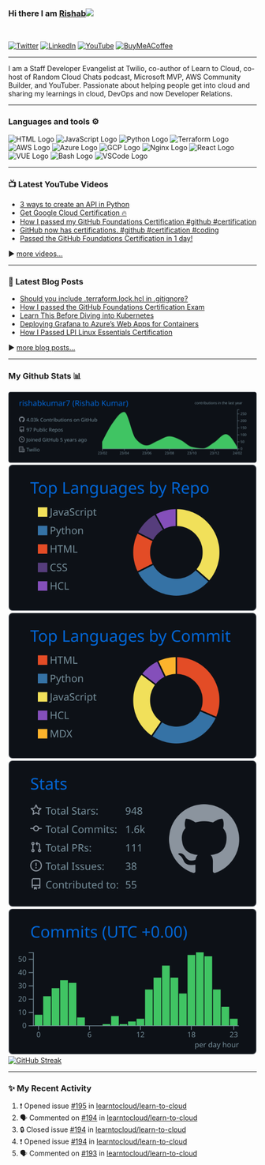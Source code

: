 ### Hi there I am [Rishab](https://rishabkumar.com)<img src="https://raw.githubusercontent.com/MartinHeinz/MartinHeinz/master/wave.gif" width="30px">
<br/>

[![Twitter](https://img.shields.io/badge/Twitter-%231DA1F2.svg?style=for-the-badge&logo=Twitter&logoColor=white)](https://twitter.com/rishabincloud)
[![LinkedIn](https://img.shields.io/badge/linkedin-%230077B5.svg?style=for-the-badge&logo=linkedin&logoColor=white)](https://linkedin.com/in/rishabkumar7)
[![YouTube](https://img.shields.io/badge/YouTube-%23FF0000.svg?style=for-the-badge&logo=YouTube&logoColor=white)](https://youtube.com/@rishabkumar7) [![BuyMeACoffee](https://img.shields.io/badge/Buy%20Me%20a%20Coffee-ffdd00?style=for-the-badge&logo=buy-me-a-coffee&logoColor=black)](https://www.buymeacoffee.com/rishabincloud)


---

I am a Staff Developer Evangelist at Twilio, co-author of Learn to Cloud, co-host of Random Cloud Chats podcast, Microsoft MVP, AWS Community Builder, and YouTuber. Passionate about helping people get into cloud and sharing my learnings in cloud, DevOps and now Developer Relations. 

---

### Languages and tools ⚙️
<!-- For more icons please follow  https://github.com/MikeCodesDotNET/ColoredBadges -->
<p>
<img src="https://www.svgrepo.com/show/303205/html-5-logo.svg" alt="HTML Logo" width="50" height="50"/> <img src="https://cdn.worldvectorlogo.com/logos/logo-javascript.svg" alt="JavaScript Logo" width="50" height="50"/> <img src="https://cdn.worldvectorlogo.com/logos/python-5.svg" alt="Python Logo" width="50" height="50"/> <img src="https://user-images.githubusercontent.com/25181517/183345121-36788a6e-5462-424a-be67-af1ebeda79a2.png" alt="Terraform Logo" width="50" height="50"/> <img src="https://cdn.worldvectorlogo.com/logos/aws-2.svg" alt="AWS Logo" width="50" height="50"/> <img src="https://cdn.worldvectorlogo.com/logos/azure-1.svg" alt="Azure Logo" width="50" height="50"/> <img src="https://user-images.githubusercontent.com/25181517/183911547-990692bc-8411-4878-99a0-43506cdb69cf.png" alt="GCP Logo" width="50" height="50"/> <img src="https://user-images.githubusercontent.com/25181517/183345125-9a7cd2e6-6ad6-436f-8490-44c903bef84c.png" alt="Nginx Logo" width="50" height="50"/> <img src="https://cdn.worldvectorlogo.com/logos/react-2.svg" alt="React Logo" width="50" height="50"/>  <img src="https://cdn.worldvectorlogo.com/logos/vue-9.svg" alt="VUE Logo" width="50" height="50"/> <img src="https://cdn.worldvectorlogo.com/logos/bash-1.svg" alt="Bash Logo" width="50" height="50"/> <img src="https://cdn.worldvectorlogo.com/logos/visual-studio-code-1.svg" alt="VSCode Logo" width="50" height="50"/>
</p>

---

### 📺 Latest YouTube Videos

<!-- YOUTUBE-VIDEOS-LIST:START -->
- [3 ways to create an API in Python](https://www.youtube.com/watch?v=k8eu2QDikIc)
- [Get Google Cloud Certification 🔥](https://www.youtube.com/watch?v=v9YquG7FH6U)
- [How I passed my GitHub Foundations Certification #github #certification](https://www.youtube.com/watch?v=1IxThMvCqwM)
- [GitHub now has certifications. #github #certification #coding](https://www.youtube.com/watch?v=p_Y8ucudu5I)
- [Passed the GitHub Foundations Certification in 1 day!](https://www.youtube.com/watch?v=2-QiORv6wew)
<!-- YOUTUBE-VIDEOS-LIST:END -->

▶️ [more videos...](https://www.youtube.com/channel/UCtLwBE6ZNXnQdQp5o36BUxA)

---

### 📕 Latest Blog Posts
<!-- BLOG-POST-LIST:START -->
- [Should you include .terraform.lock.hcl in .gitignore?](https://blog.rishabkumar.com/terraform-lock-hcl-to-gitignore-or-commit)
- [How I passed the GitHub Foundations Certification Exam](https://blog.rishabkumar.com/github-foundations-certification-exam)
- [Learn This Before Diving into Kubernetes](https://blog.rishabkumar.com/learn-this-before-kubernetes)
- [Deploying Grafana to Azure’s Web Apps for Containers](https://blog.rishabkumar.com/grafana-on-azure-web-app-containers)
- [How I Passed LPI Linux Essentials Certification](https://blog.rishabkumar.com/how-i-passed-lpi-linux-essentials-certification)
<!-- BLOG-POST-LIST:END -->
▶️ [more blog posts...](https://blog.rishabkumar.com)

---

### My Github Stats 📊

[![](https://raw.githubusercontent.com/rishabkumar7/rishabkumar7/master/profile-summary-card-output/github_dark/0-profile-details.svg)](https://github.com/vn7n24fzkq/github-profile-summary-cards)
[![](https://raw.githubusercontent.com/rishabkumar7/rishabkumar7/master/profile-summary-card-output/github_dark/1-repos-per-language.svg)](https://github.com/vn7n24fzkq/github-profile-summary-cards) [![](https://raw.githubusercontent.com/rishabkumar7/rishabkumar7/master/profile-summary-card-output/github_dark/2-most-commit-language.svg)](https://github.com/vn7n24fzkq/github-profile-summary-cards)
[![](https://raw.githubusercontent.com/rishabkumar7/rishabkumar7/master/profile-summary-card-output/github_dark/3-stats.svg)](https://github.com/vn7n24fzkq/github-profile-summary-cards) [![](https://raw.githubusercontent.com/rishabkumar7/rishabkumar7/master/profile-summary-card-output/github_dark/4-productive-time.svg)](https://github.com/vn7n24fzkq/github-profile-summary-cards)
[![GitHub Streak](https://streak-stats.demolab.com/?user=rishabkumar7&theme=ads-juicy-fresh)](https://git.io/streak-stats)
<!--
For future use
<a href="https://www.instagram.com/hemant.gz/">
  <img align="left" alt="Instagram" width="22px" src="https://cdn.jsdelivr.net/npm/simple-icons@v3/icons/instagram.svg" />
</a>
<a href="https://leetcode.com//">
  <img align="left" alt="Leetcode" width="22px" src="https://cdn.jsdelivr.net/npm/simple-icons@v3/icons/leetcode.svg" />
</a>
-->

---

### ✨ My Recent Activity
<!--START_SECTION:activity-->
1. ❗ Opened issue [#195](https://github.com/learntocloud/learn-to-cloud/issues/195) in [learntocloud/learn-to-cloud](https://github.com/learntocloud/learn-to-cloud)
2. 🗣 Commented on [#194](https://github.com/learntocloud/learn-to-cloud/issues/194#issuecomment-1937788547) in [learntocloud/learn-to-cloud](https://github.com/learntocloud/learn-to-cloud)
3. 🔒 Closed issue [#194](https://github.com/learntocloud/learn-to-cloud/issues/194) in [learntocloud/learn-to-cloud](https://github.com/learntocloud/learn-to-cloud)
4. ❗ Opened issue [#194](https://github.com/learntocloud/learn-to-cloud/issues/194) in [learntocloud/learn-to-cloud](https://github.com/learntocloud/learn-to-cloud)
5. 🗣 Commented on [#193](https://github.com/learntocloud/learn-to-cloud/issues/193#issuecomment-1927407694) in [learntocloud/learn-to-cloud](https://github.com/learntocloud/learn-to-cloud)
<!--END_SECTION:activity-->

<br/>

<!--
**rishabkumar7/rishabkumar7** is a ✨ _special_ ✨ repository because its `README.md` (this file) appears on your GitHub profile.

Here are some ideas to get you started:

- 🔭 I’m currently working on ...
- 🌱 I’m currently learning ...
- 👯 I’m looking to collaborate on ...
- 🤔 I’m looking for help with ...
- 💬 Ask me about ...
- 📫 How to reach me: ...
- 😄 Pronouns: ...
- ⚡ Fun fact: ...
-->
